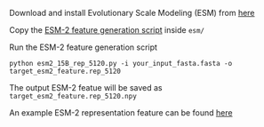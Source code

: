 Download and install Evolutionary Scale Modeling (ESM) from [here](https://github.com/facebookresearch/esm)

Copy the [ESM-2 feature generation script](supporting_scripts/esm2_15B_rep_5120.py) inside `esm/`

Run the ESM-2 feature generation script

`python esm2_15B_rep_5120.py -i your_input_fasta.fasta -o target_esm2_feature.rep_5120`

The output ESM-2 featue will be saved as `target_esm2_feature.rep_5120.npy`

An example ESM-2 representation feature can be found [here](../Preprocessing/input/4zm2_B.rep_5120.npy)

